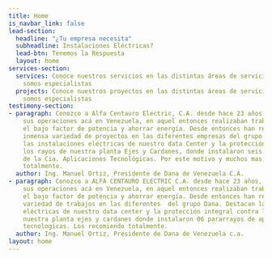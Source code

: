 ```yaml
---
title: Home
is_navbar_link: false
lead-section:
  headline: "¿Tu empresa necesita"
  subheadline: Instalaciones Eléctricas?
  lead-btn: Tenemos la Respuesta
  layout: home
services-section:
  services: Conoce nuestros servicios en las distintas áreas de servicios en las que
    somos especialistas
  projects: Conoce nuestros proyectos en las distintas áreas de servicios en las que
    somos especialistas
testimony-section:
- paragraph: Conozco a Alfa Centauro Electric, C.A. desde hace 23 años cuando comenzaba
    sus operaciones acá en Venezuela, en aquel entonces realizaban trabajos para corregir
    el bajo factor de potencia y ahorrar energía. Desde entonces han realizado una
    inmensa variedad de proyectos en las diferentes empresas del grupo DANA. Destacan
    las instalaciones eléctricas de nuestro data Center y la protección integral contra
    los rayos de nuestra planta Ejes y Cardanes, donde instalaron seis (06) pararrayos
    de la Cia. Aplicaciones Tecnológicas. Por este motivo y muchos mas, los recomiendo
    totalmente.
  author: Ing. Manuel Ortiz, Presidente de Dana de Venezuela C.A.
- paragraph: Conozco a ALFA CENTAURO ELECTRIC C.A. desde hace 23 años, cuando comenzaba
    sus operaciones acá en Venezuela, en aquel entonces realizaban trabajos para corregir
    el bajo factor de potencia y ahorrar energía. Desde entonces han realizado una
    variedad de trabajos en las diferentes  del grupo Dana. Destacan las instalaciones
    eléctricas de nuestro data center y la protección integral contra los rayos de
    nuestra planta ejes y cardanes donde instalaron 06 pararrayos de aplicaciones
    tecnologicas. Los recomiendo totalmente.
  author: Ing. Manuel Ortiz, Presidente de Dana de Venezuela c.a.
layout: home
---
```


